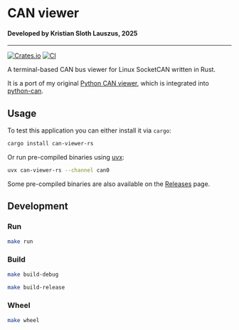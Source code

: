# CAN viewer

#### Developed by Kristian Sloth Lauszus, 2025
_________
[![Crates.io](https://img.shields.io/crates/v/can-viewer-rs.svg)](https://crates.io/crates/can-viewer-rs)
[![CI](https://github.com/Lauszus/can-viewer-rs/actions/workflows/ci.yml/badge.svg)](https://github.com/Lauszus/can-viewer-rs/actions/workflows/ci.yml)

A terminal-based CAN bus viewer for Linux SocketCAN written in Rust.

It is a port of my original [Python CAN viewer](https://github.com/Lauszus/python_can_viewer), which is integrated into [python-can](https://github.com/hardbyte/python-can).

## Usage

To test this application you can either install it via `cargo`:

```bash
cargo install can-viewer-rs
```

Or run pre-compiled binaries using [uvx](https://github.com/astral-sh/uv):

```bash
uvx can-viewer-rs --channel can0
```

Some pre-compiled binaries are also available on the [Releases](https://github.com/Lauszus/can-viewer-rs/releases) page.

## Development

### Run

```bash
make run
```

### Build

```bash
make build-debug
```

```bash
make build-release
```

### Wheel

```bash
make wheel
```
